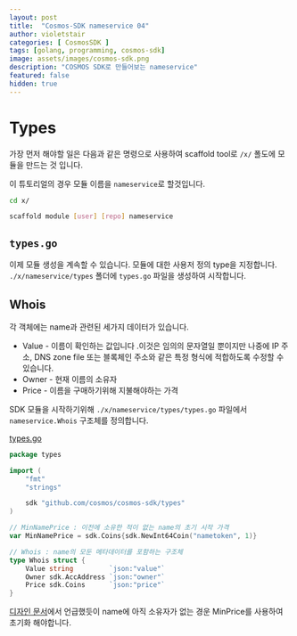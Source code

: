 ```yaml
---
layout: post
title:  "Cosmos-SDK nameservice 04"
author: violetstair
categories: [ CosmosSDK ]
tags: [golang, programming, cosmos-sdk]
image: assets/images/cosmos-sdk.png
description: "COSMOS SDK로 만들어보는 nameservice"
featured: false
hidden: true
---
```


# Types

가장 먼저 해야할 일은 다음과 같은 명령으로 사용하여 scaffold tool로 `/x/` 폴도에 모듈을 만드는 것 입니다.

이 튜토리얼의 경우 모듈 이름을 `nameservice`로 할것입니다.

```bash
cd x/

scaffold module [user] [repo] nameservice
```

## `types.go`

이제 모듈 생성을 계속할 수 있습니다. 모듈에 대한 사용저 정의 type을 지정합니다. `./x/nameservice/types` 폴더에 `types.go` 파일을 생성하여 시작합니다.

## Whois

각 객체에는 name과 관련된 세가지 데이터가 있습니다.

- Value - 이름이 확인하는 값입니다 .이것은 임의의 문자열일 뿐이지만 나중에 IP 주소, DNS zone file 또는 블록체인 주소와 같은 특정 형식에 적합하도록 수정할 수 있습니다.
- Owner - 현재 이름의 소유자
- Price - 이름을 구매하기위해 지불해야하는 가격

SDK 모듈을 시작하기위해 `./x/nameservice/types/types.go` 파일에서 `nameservice.Whois` 구조체를 정의합니다.

[types.go](https://github.com/cosmos/sdk-tutorials/blob/master/nameservice/x/nameservice/types/types.go)

```go
package types

import (
    "fmt"
    "strings"

    sdk "github.com/cosmos/cosmos-sdk/types"
)

// MinNamePrice : 이전에 소유한 적이 없는 name의 초기 시작 가격
var MinNamePrice = sdk.Coins{sdk.NewInt64Coin("nametoken", 1)}

// Whois : name의 모둔 메타데이터를 포함하는 구조체
type Whois struct {
    Value string         `json:"value"`
    Owner sdk.AccAddress `json:"owner"`
    Price sdk.Coins      `json:"price"`
}
```

[디자인 문서](./01-app-design.md)에서 언급했듯이 name에 아직 소유자가 없는 경운 MinPrice를 사용하여 초기화 해야합니다.
